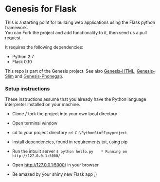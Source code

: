 # Genesis for Flask
This is a starting point for building web applications using the Flask python framework.  
You can Fork the project and add functionality to it, then send us a pull request.

It requires the following dependencies:

- Python 2.7
- Flask 0.10

This repo is part of the Genesis project. See also [Genesis-HTML](https://github.com/meridiansoftech/Genesis-HTML), [Genesis-Slim](https://github.com/meridiansoftech/Genesis-Slim) and [Genesis-Phonegap](https://github.com/meridiansoftech/Genesis-PhoneGap).

### Setup instructions

These instructions assume that you already have the Python language interpreter installed on your machine.

- Clone / fork the project into your own local directory
- Open terminal window
- cd to your project directory
		`cd C:\PythonStuff\myproject`

- Install dependencies, found in requirements.txt, using pip
- Run the inbuilt server
		`$ python hello.py`
		`	* Running on http://127.0.0.1:5000/`

- Open http://127.0.0.1:5000/ in your browser
- Be amazed by your shiny new Flask app ;)